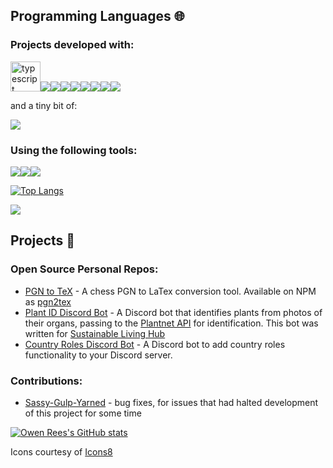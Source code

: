 ## Programming Languages 🌐

### Projects developed with:

<img width="48" height="48" src="https://img.icons8.com/color/48/typescript.png" alt="typescript"/><img src="https://img.icons8.com/color/48/null/javascript--v1.png"/><img src="https://img.icons8.com/color/48/null/python--v1.png"/><img src="https://img.icons8.com/color/48/null/html-5--v1.png"/><img src="https://img.icons8.com/fluency/48/null/css3.png"/><img src="https://img.icons8.com/color/48/null/sass.png"/><img src="https://img.icons8.com/ultraviolet/48/null/react--v1.png"/><img src="https://img.icons8.com/color/48/null/mongodb.png"/><img src="https://img.icons8.com/color/48/null/postgreesql.png"/>

and a tiny bit of:

<img src="https://img.icons8.com/color/48/null/c-programming.png"/>

### Using the following tools:

<img src="https://img.icons8.com/color/48/null/intellij-idea.png"/><img src="https://img.icons8.com/color/48/null/visual-studio-code-2019.png"/><img src="https://img.icons8.com/color/48/null/git.png"/>

[![Top Langs](https://github-readme-stats-eight-rho-15.vercel.app/api/top-langs/?username=TheRealOwenRees&layout=compact&theme=transparent&langs_count=6)](https://github.com/anuraghazra/github-readme-stats)

<img src="https://www.codewars.com/users/Le%20Rosbif/badges/large"/>

## Projects 🔭

### Open Source Personal Repos:
- [PGN to TeX](https://github.com/TheRealOwenRees/pgn2tex) - A chess PGN to LaTex conversion tool. Available on NPM as [pgn2tex](https://www.npmjs.com/package/pgn2tex)
- [Plant ID Discord Bot](https://github.com/TheRealOwenRees/plantID_discordbot) - A Discord bot that identifies plants from photos of their organs, passing to the [Plantnet API](https://my.plantnet.org/) for identification. This bot was written for [Sustainable Living Hub](https://discord.com/invite/gQU5yWg)
- [Country Roles Discord Bot](https://github.com/TheRealOwenRees/country-roles) - A Discord bot to add country roles functionality to your Discord server.

### Contributions:
- [Sassy-Gulp-Yarned](https://github.com/LordFren/Sassy-Gulp-Yarned) - bug fixes, for issues that had halted development of this project for some time

[![Owen Rees's GitHub stats](https://github-readme-stats-eight-rho-15.vercel.app/api?username=TheRealOwenRees&count_private=true&theme=transparent)](https://github.com/anuraghazra/github-readme-stats)

Icons courtesy of [Icons8](https://icons8.com/)
